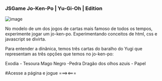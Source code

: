 ### JSGame Jo-Ken-Po | Yu-Gi-Oh | Edition

![image](https://github.com/RPTecDev/JSGame-Jo-Ken-po-Yu-Gi-Oh/assets/114440054/78a65f91-f1d3-41fe-a598-8216f0de64f9)


No modelo de um dos jogos de cartas mais famoso de todos os tempos, experimente jogar um jo-ken-po.
Experimentando conceitos de html, css e javascript se divirta.

Para entender a dinânica, temos três cartas do baralho do Yugi que representam as três opções que temos no jo-ken-po:

Exodia - Tesoura
Mago Negro -Pedra
Dragão dos olhos azuis - Papel

#Acesse a página e jogue ===><===
